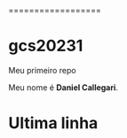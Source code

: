==================
# gcs20231
Meu primeiro repo

Meu nome é **Daniel Callegari**.


Ultima linha
==================
